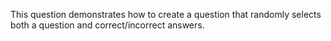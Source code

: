 This question demonstrates how to create a question that randomly selects both a question and correct/incorrect answers.
